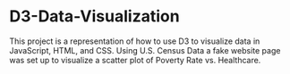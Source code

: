 # D3-Data-Visualization

This project is a representation of how to use D3 to visualize data in JavaScript, HTML, and CSS.  Using U.S. Census Data a fake website page was set up to visualize a scatter plot of Poverty Rate vs. Healthcare.
